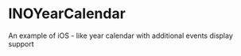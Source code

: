INOYearCalendar
===============

An example of iOS - like year calendar with additional events display support
